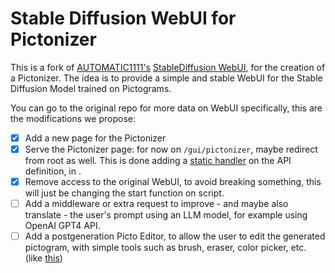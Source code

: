 # Stable Diffusion WebUI for Pictonizer

This is a fork of [AUTOMATIC1111's]() [StableDiffusion WebUI](), for the creation of a Pictonizer.
The idea is to provide a simple and stable WebUI for the Stable Diffusion Model trained on Pictograms.

You can go to the original repo for more data on WebUI specifically, this are the modifications we propose:

- [x] Add a new page for the Pictonizer
- [x] Serve the Pictonizer page: for now on `/gui/pictonizer`, maybe redirect from root as well. This is done adding a [static handler](https://fastapi.tiangolo.com/tutorial/static-files/) on the API definition, in [](modules/api/api.py).
- [x] Remove access to the original WebUI, to avoid breaking something, this will just be changing the start function on [](modules/launch_utils.py) script.
- [ ] Add a middleware or extra request to improve - and maybe also translate - the user's prompt using an LLM model, for example using OpenAI GPT4 API.
- [ ] Add a postgeneration Picto Editor, to allow the user to edit the generated pictogram, with simple tools such as brush, eraser, color picker, etc. (like [this](https://github.com/JonSteinn/Web-Paint))
